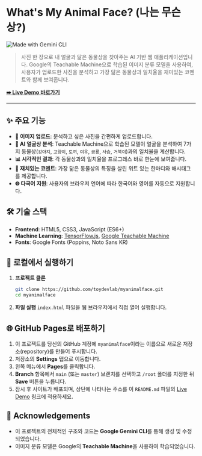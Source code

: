 # What's My Animal Face? (나는 무슨 상?)

![Made with Gemini CLI](https://img.shields.io/badge/Made%20with-Gemini%20CLI-blue.svg)

> 사진 한 장으로 내 얼굴과 닮은 동물상을 찾아주는 AI 기반 웹 애플리케이션입니다. Google의 Teachable Machine으로 학습된 이미지 분류 모델을 사용하여, 사용자가 업로드한 사진을 분석하고 가장 닮은 동물상과 일치율을 재미있는 코멘트와 함께 보여줍니다.

**[➡️ Live Demo 바로가기](https://toydevlab.github.io/myanimalface/)**  

---

## ✨ 주요 기능

- **📸 이미지 업로드**: 분석하고 싶은 사진을 간편하게 업로드합니다.
- **🧠 AI 얼굴상 분석**: Teachable Machine으로 학습된 모델이 얼굴을 분석하여 7가지 동물상(`강아지`, `고양이`, `토끼`, `여우`, `공룡`, `사슴`, `거북이`)과의 일치율을 계산합니다.
- **📊 시각적인 결과**: 각 동물상과의 일치율을 프로그레스 바로 한눈에 보여줍니다.
- **💬 재치있는 코멘트**: 가장 닮은 동물상의 특징을 살린 위트 있는 한마디와 해시태그를 제공합니다.
- **🌐 다국어 지원**: 사용자의 브라우저 언어에 따라 한국어와 영어를 자동으로 지원합니다.

## 🛠️ 기술 스택

- **Frontend**: HTML5, CSS3, JavaScript (ES6+)
- **Machine Learning**: [TensorFlow.js](https://www.tensorflow.org/js), [Google Teachable Machine](https://teachablemachine.withgoogle.com/)
- **Fonts**: Google Fonts (Poppins, Noto Sans KR)

## 🚀 로컬에서 실행하기

1.  **프로젝트 클론**
    ```bash
    git clone https://github.com/toydevlab/myanimalface.git
    cd myanimalface
    ```

2.  **파일 실행**
    `index.html` 파일을 웹 브라우저에서 직접 열어 실행합니다.

## 🌐 GitHub Pages로 배포하기

1.  이 프로젝트를 당신의 GitHub 계정에 `myanimalface`이라는 이름으로 새로운 저장소(repository)를 만들어 푸시합니다.
2.  저장소의 **Settings** 탭으로 이동합니다.
3.  왼쪽 메뉴에서 **Pages**를 클릭합니다.
4.  **Branch** 항목에서 `main` (또는 `master`) 브랜치를 선택하고 `/root` 폴더를 지정한 뒤 **Save** 버튼을 누릅니다.
5.  잠시 후 사이트가 배포되며, 상단에 나타나는 주소를 이 `README.md` 파일의 [Live Demo](#) 링크에 적용하세요.

## 🙏 Acknowledgements

- 이 프로젝트의 전체적인 구조와 코드는 **Google Gemini CLI**를 통해 생성 및 수정되었습니다.
- 이미지 분류 모델은 Google의 **Teachable Machine**을 사용하여 학습되었습니다.
